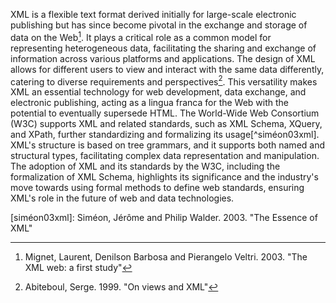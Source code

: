 XML is a flexible text format derived initially for large-scale electronic publishing but has since become pivotal in the exchange and storage of data on the Web[^mignet03xml]. It plays a critical role as a common model for representing heterogeneous data, facilitating the sharing and exchange of information across various platforms and applications. The design of XML allows for different users to view and interact with the same data differently, catering to diverse requirements and perspectives[^abiteboul99xml]. This versatility makes XML an essential technology for web development, data exchange, and electronic publishing, acting as a lingua franca for the Web with the potential to eventually supersede HTML. The World-Wide Web Consortium (W3C) supports XML and related standards, such as XML Schema, XQuery, and XPath, further standardizing and formalizing its usage[^siméon03xml]. XML's structure is based on tree grammars, and it supports both named and structural types, facilitating complex data representation and manipulation. The adoption of XML and its standards by the W3C, including the formalization of XML Schema, highlights its significance and the industry's move towards using formal methods to define web standards, ensuring XML's role in the future of web and data technologies.

[^mignet03xml]: Mignet, Laurent, Denilson Barbosa and Pierangelo Veltri. 2003. "The XML web: a first study" 

[^abiteboul99xml]: Abiteboul, Serge. 1999. "On views and XML"

[siméon03xml]: Siméon, Jérôme and Philip Walder. 2003. "The Essence of XML"

